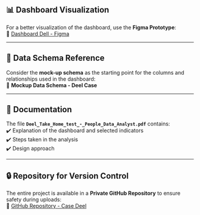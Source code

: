 ## 📊 Dashboard Visualization  

For a better visualization of the dashboard, use the **Figma Prototype**:  
🔗 [Dashboard Dell - Figma](https://www.figma.com/design/jeYXRidWmbqbwPESXKTzR4/Dashboard-Dell?node-id=0-1&t=0A6LCzoG4nVZQ8Q0-1)  

---

## 📂 Data Schema Reference  

Consider the **mock-up schema** as the starting point for the columns and relationships used in the dashboard:  
📝 **Mockup Data Schema - Deel Case**  

---

## 📑 Documentation  

The file **`Deel_Take_Home_test_-_People_Data_Analyst.pdf`** contains:  
✔️ Explanation of the dashboard and selected indicators  
✔️ Steps taken in the analysis  
✔️ Design approach  

---

## 🔒 Repository for Version Control  

The entire project is available in a **Private GitHub Repository** to ensure safety during uploads:  
🔗 [GitHub Repository - Case Deel](https://github.com/rehpires/case-deel/tree/7fb5ff9d10c248a0f681f1b9faa42ef999d54f1c)
